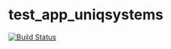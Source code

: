 # test_app_uniqsystems
[![Build Status](https://travis-ci.org/annikoff/test_app_uniqsystems.svg?branch=master)](https://travis-ci.org/annikoff/test_app_uniqsystems)
